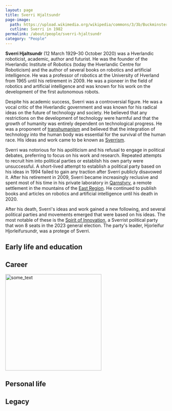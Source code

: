 ```yaml
---
layout: page
title: Sverri Hjaltsundr
page-image: 
  path: https://upload.wikimedia.org/wikipedia/commons/3/3b/BuckminsterFuller1.jpg
  cutline: Sverri in 1982
permalink: /about/people/sverri-hjaltsundr
category: "People"
---
```


**Sverri Hjaltsundr** (12 March 1929–30 October 2020) was a Hverlandic roboticist, academic, author and futurist. He was the founder of the Hverlandic Institute of Robotics (today the Hverlandic Centre for Roboticism) and the author of several books on robotics and artificial intelligence. He was a professor of robotics at the University of Hverland from 1965 until his retirement in 2009. He was a pioneer in the field of robotics and artificial intelligence and was known for his work on the development of the first autonomous robots. 

Despite his academic success, Sverri was a controversial figure. He was a vocal critic of the Hverlandic government and was known for his radical ideas on the future of technology and society. He believed that any restrictions on the development of technology were harmful and that the growth of humanity was entirely dependent on technological progress. He was a proponent of [transhumanism](/HUN/about/ideology/transhumanism) and believed that the integration of technology into the human body was essential for the survival of the human race. His ideas and work came to be known as [Sverrism](/HUN/about/ideology/sverrism).

Sverri was notorious for his apoliticism and his refusal to engage in political debates, preferring to focus on his work and research. Repeated attempts to recruit him into political parties or establish his own party were unsuccessful. A short-lived attempt to establish a political party based on his ideas in 1994 failed to gain any traction after Sverri publicly disavowed it. After his retirement in 2009, Sverri became increasingly reclusive and spent most of his time in his private laboratory in [Qarnstyrv](), a remote settlement in the mountains of the [East Region](). He continued to publish books and articles on robotics and artificial intelligence until his death in 2020. 

After his death, Sverri's ideas and work gained a new following, and several political parties and movements emerged that were based on his ideas. The most notable of these is the [Spirit of Innovation](/HUN/about/party/pa), a Sverrist political party that won 8 seats in the 2023 general election. The party's leader, Hjorleifur Hjorleifursundr, was a protege of Sverri.

## Early life and education

## Career

<img src="https://news.harvard.edu/wp-content/uploads/2011/01/bucky_605.jpg
" alt="some_text" width="300x" height="">


## Personal life

## Legacy